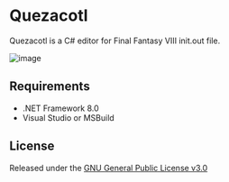 # Quezacotl
Quezacotl is a C# editor for Final Fantasy VIII init.out file.

![image](https://github.com/user-attachments/assets/50aea64e-1a87-43c2-9356-48d677c37174)


## Requirements
- .NET Framework 8.0
- Visual Studio or MSBuild

## License
Released under the [GNU General Public License v3.0](http://choosealicense.com/licenses/gpl-3.0/)
